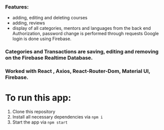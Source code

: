 ### Features:
- adding, editing and deleting courses
- adding, reviews
- display of all categories, mentors and languages from the back end
Authorization, password change is performed through requests
Google login is done using Firebase.


### Categories and Transactions are saving, editing and removing on the Firebase Realtime Database.

### Worked with React , Axios, React-Router-Dom, Material UI, Firebase.

# To run this app: 
1. Clone this repository
2. Install all necessary dependencies via ```npm i```
3. Start the app via ```npm start```
